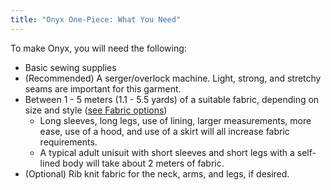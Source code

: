 ```yaml
---
title: "Onyx One-Piece: What You Need"
---
```


To make Onyx, you will need the following:

- Basic sewing supplies
- (Recommended) A serger/overlock machine. Light, strong, and stretchy seams are important for this garment.
- Between 1 - 5 meters (1.1 - 5.5 yards) of a suitable fabric, depending on size and style ([see Fabric options](/docs/patterns/opal/fabric))
	- Long sleeves, long legs, use of lining, larger measurements, more ease, use of a hood, and use of a skirt will all increase fabric requirements.
	- A typical adult unisuit with short sleeves and short legs with a self-lined body will take about 2 meters of fabric.
- (Optional) Rib knit fabric for the neck, arms, and legs, if desired.

